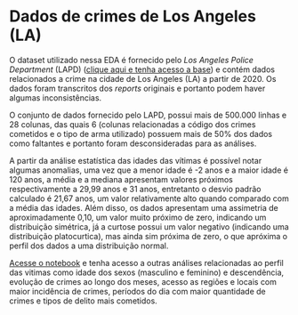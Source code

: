 # Dados de crimes de Los Angeles (LA)

O dataset utilizado nessa EDA é fornecido pelo *Los Angeles Police Department* (LAPD) ([clique aqui e tenha acesso a base](https://data.lacity.org/Public-Safety/Crime-Data-from-2020-to-Present/2nrs-mtv8)) e contém dados relacionados a crime na cidade de Los Angeles (LA) a partir de 2020. Os dados foram transcritos dos *reports* originais e portanto podem haver algumas inconsistências.

O conjunto de dados fornecido pelo LAPD, possui mais de 500.000 linhas e 28 colunas, das quais 6 (colunas relacionadas a código dos crimes cometidos e o tipo de arma utilizado) possuem mais de 50% dos dados como faltantes e portanto foram desconsideradas para as análises.

A partir da análise estatística das idades das vítimas é possível notar algumas anomalias, uma vez que a menor idade é -2 anos e a maior idade é 120 anos, a média e a mediana apresentam valores próximos respectivamente a 29,99 anos e 31 anos, entretanto o desvio padrão calculado é 21,67 anos, um valor relativamente alto quando comparado com a média das idades. Além disso, os dados apresentam uma assimetria de aproximadamente 0,10, um valor muito próximo de zero, indicando um distribuição simétrica, já a curtose possui um valor negativo (indicando uma distribuição platocurtica), mas ainda sim próxima de zero, o que apróxima o perfil dos dados a uma distribuição normal.

[Acesse o notebook](https://github.com/IgorAMorais/crime_data_LA/blob/main/crime_data_LA.ipynb) e tenha acesso a outras análises relacionadas ao perfil das vitimas como idade dos sexos (masculino e feminino) e descendência, evolução de crimes ao longo dos meses, acesso as regiões e locais com maior incidência de crimes, períodos do dia com maior quantidade de crimes e tipos de delito mais cometidos.
